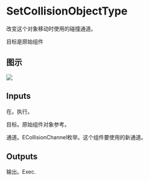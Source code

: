 # SetCollisionObjectType

改变这个对象移动时使用的碰撞通道。

目标是原始组件

## 图示

![]($-20221218-18194567.png)

## Inputs

在。执行。

目标。原始组件对象参考。

通道。ECollisionChannel枚举。这个组件要使用的新通道。 

## Outputs

输出。Exec.
